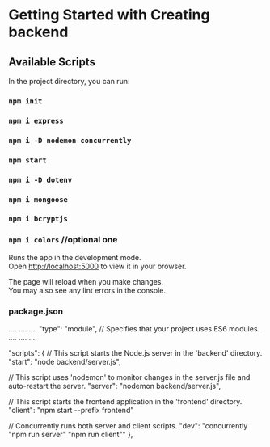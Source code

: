 # Getting Started with Creating backend 

## Available Scripts

In the project directory, you can run:
### `npm init`

### `npm i express`

### `npm i -D nodemon concurrently`

### `npm start`

### `npm i -D dotenv `

### `npm i mongoose`

### `npm i bcryptjs`

### ` npm i colors ` //optional one 

Runs the app in the development mode.\
Open [http://localhost:5000](http://localhost:5000) to view it in your browser.

The page will reload when you make changes.\
You may also see any lint errors in the console.

### package.json

....
....
....
  "type": "module", // Specifies that your project uses ES6 modules.
....
....
....


"scripts": {
  // This script starts the Node.js server in the 'backend' directory.
  "start": "node backend/server.js", 

  // This script uses 'nodemon' to monitor changes in the server.js file and auto-restart the server.
  "server": "nodemon backend/server.js",

  // This script starts the frontend application in the 'frontend' directory.
  "client": "npm start --prefix frontend"

   // Concurrently runs both server and client scripts.
   "dev": "concurrently \"npm run server\" \"npm run client\"" 
},
